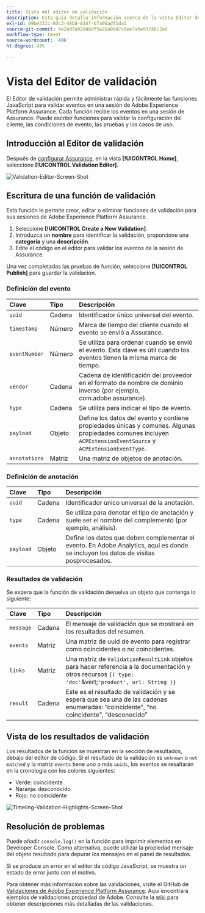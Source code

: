 ```yaml
---
title: Vista del editor de validación
description: Esta guía detalla información acerca de la vista Editor de validación en Adobe Experience Platform Assurance.
exl-id: 09be531c-8dc3-48b8-814f-b7a06adf1da3
source-git-commit: be2ad7a02d4bdf5a26a0847c8ee7a9a93746c2ad
workflow-type: tm+mt
source-wordcount: '496'
ht-degree: 93%

---
```


# Vista del Editor de validación

El Editor de validación permite administrar rápida y fácilmente las funciones JavaScript para validar eventos en una sesión de Adobe Experience Platform Assurance. Cada función recibe los eventos en una sesión de Assurance. Puede escribir funciones para validar la configuración del cliente, las condiciones de evento, las pruebas y los casos de uso.

## Introducción al Editor de validación

Después de [configurar Assurance](../tutorials/implement-assurance.md), en la vista **[!UICONTROL Home]**, seleccione **[!UICONTROL Validation Editor]**.

![Validation-Editor-Screen-Shot](https://user-images.githubusercontent.com/6597105/198680074-f548a646-6f2f-4a65-82fd-0f1687d869bf.png)

## Escritura de una función de validación

Esta función le permite crear, editar o eliminar funciones de validación para sus sesiones de Adobe Experience Platform Assurance.

1. Seleccione **[!UICONTROL Create a New Validation]**.
2. Introduzca un **nombre** para identificar la validación, proporcione una **categoría** y una **descripción**.
3. Edite el código en el editor para validar los eventos de la sesión de Assurance.

Una vez completadas las pruebas de función, seleccione **[!UICONTROL Publish]** para guardar la validación.

### Definición del evento

| Clave | Tipo | Descripción |
| :--- | :--- | :--- |
| `uuid` | Cadena | Identificador único universal del evento. |
| `timestamp` | Número | Marca de tiempo del cliente cuando el evento se envió a Assurance. |
| `eventNumber` | Número | Se utiliza para ordenar cuando se envió el evento. Esta clave es útil cuando los eventos tienen la misma marca de tiempo. |
| `vendor` | Cadena | Cadena de identificación del proveedor en el formato de nombre de dominio inverso (por ejemplo, com.adobe.assurance). |
| `type` | Cadena | Se utiliza para indicar el tipo de evento. |
| `payload` | Objeto | Define los datos del evento y contiene propiedades únicas y comunes. Algunas propiedades comunes incluyen `ACPExtensionEventSource` y `ACPExtensionEventType`. |
| `annotations` | Matriz | Una matriz de objetos de anotación. |

### Definición de anotación

| Clave | Tipo | Descripción |
| :--- | :--- | :--- |
| `uuid` | Cadena | Identificador único universal de la anotación. |
| `type` | Cadena | Se utiliza para denotar el tipo de anotación y suele ser el nombre del complemento (por ejemplo, análisis). |
| `payload` | Objeto | Define los datos que deben complementar el evento. En Adobe Analytics, aquí es donde se incluyen los datos de visitas posprocesados. |

### Resultados de validación

Se espera que la función de validación devuelva un objeto que contenga lo siguiente:

| Clave | Tipo | Descripción |
| :--- | :--- | :--- |
| `message` | Cadena | El mensaje de validación que se mostrará en los resultados del resumen. |
| `events` | Matriz | Una matriz de uuid de evento para registrar como coincidentes o no coincidentes. |
| `links` | Matriz | Una matriz de `ValidationResultLink` objetos para hacer referencia a la documentación y otros recursos `{( type: 'doc'`&amp;vert;`'product', url: String )}` |
| `result` | Cadena | Este es el resultado de validación y se espera que sea una de las cadenas enumeradas: “coincidente”, “no coincidente”, “desconocido” |

## Vista de los resultados de validación

Los resultados de la función se muestran en la sección de resultados, debajo del editor de código. Si el resultado de la validación es `unknown` o `not matched` y la matriz `events` tiene uno o más `uuids`, los eventos se resaltarán en la cronología con los colores siguientes:

* Verde: coincidente
* Naranja: desconocido
* Rojo: no coincidente

![Timeling-Validation-Highlights-Screen-Shot](https://user-images.githubusercontent.com/6597105/198681412-93d10a5a-3212-4e85-850a-aeaf5caf0521.png)

## Resolución de problemas

Puede añadir `console.log()` en la función para imprimir elementos en Developer Console. Como alternativa, puede utilizar la propiedad mensaje del objeto resultado para depurar los mensajes en el panel de resultados.

Si se produce un error en el editor de código JavaScript, se muestra un estado de error junto con el motivo.

Para obtener más información sobre las validaciones, visite el GitHub de [Validaciones de Adobe Experience Platform Assurance](https://github.com/adobe/griffon-validation-plugins). Aquí encontrará ejemplos de validaciones propiedad de Adobe. Consulte la [wiki](https://github.com/adobe/griffon-validation-plugins/wiki) para obtener descripciones más detalladas de las validaciones.
